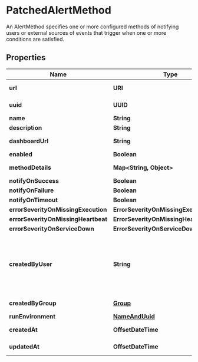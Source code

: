 

# PatchedAlertMethod

An AlertMethod specifies one or more configured methods of notifying users or external sources of events that trigger when one or more conditions are satisfied.

## Properties

Name | Type | Description | Notes
------------ | ------------- | ------------- | -------------
**url** | **URI** |  |  [optional] [readonly]
**uuid** | **UUID** |  |  [optional] [readonly]
**name** | **String** |  |  [optional]
**description** | **String** |  |  [optional]
**dashboardUrl** | **String** |  |  [optional] [readonly]
**enabled** | **Boolean** |  |  [optional]
**methodDetails** | **Map&lt;String, Object&gt;** |  |  [optional] [readonly]
**notifyOnSuccess** | **Boolean** |  |  [optional]
**notifyOnFailure** | **Boolean** |  |  [optional]
**notifyOnTimeout** | **Boolean** |  |  [optional]
**errorSeverityOnMissingExecution** | **ErrorSeverityOnMissingExecutionEnum** |  |  [optional]
**errorSeverityOnMissingHeartbeat** | **ErrorSeverityOnMissingHeartbeatEnum** |  |  [optional]
**errorSeverityOnServiceDown** | **ErrorSeverityOnServiceDownEnum** |  |  [optional]
**createdByUser** | **String** | Required. 150 characters or fewer. Letters, digits and @/./+/-/_ only. |  [optional] [readonly]
**createdByGroup** | [**Group**](Group.md) |  |  [optional] [readonly]
**runEnvironment** | [**NameAndUuid**](NameAndUuid.md) |  |  [optional]
**createdAt** | **OffsetDateTime** |  |  [optional] [readonly]
**updatedAt** | **OffsetDateTime** |  |  [optional] [readonly]



